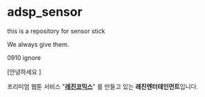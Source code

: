 adsp_sensor
===========

this is a repository for sensor stick



We always give them.


0910
    ignore



[안녕하세요 ]

프리미엄 웹툰 서비스 "**[레진코믹스](http://www.lezhin.com)**" 를 만들고 있는 **레진엔터테인먼트**입니다.
